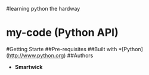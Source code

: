#learning python the hardway
# my-code (Python API)
#Getting Starte
##Pre-requisites
##Built with
*[Python] (http://www.python.org)
##Authors
* **Smartwick**


